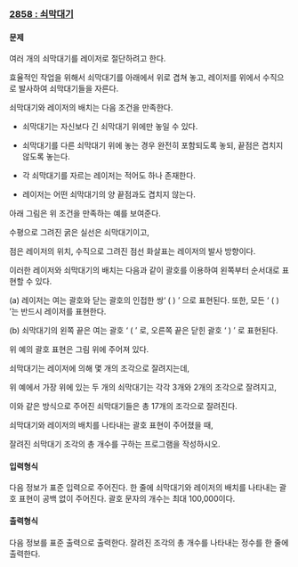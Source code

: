### [2858 : 쇠막대기](http://www.jungol.co.kr/bbs/board.php?bo_table=pbank&wr_id=2120&sca=2070)

#### 문제

여러 개의 쇠막대기를 레이저로 절단하려고 한다. 

효율적인 작업을 위해서 쇠막대기를 아래에서 위로 겹쳐 놓고, 레이저를 위에서 수직으로 발사하여 쇠막대기들을 자른다. 

쇠막대기와 레이저의 배치는 다음 조건을 만족한다.

 

- 쇠막대기는 자신보다 긴 쇠막대기 위에만 놓일 수 있다.

- 쇠막대기를 다른 쇠막대기 위에 놓는 경우 완전히 포함되도록 놓되, 끝점은 겹치지 않도록 놓는다.

- 각 쇠막대기를 자르는 레이저는 적어도 하나 존재한다.

- 레이저는 어떤 쇠막대기의 양 끝점과도 겹치지 않는다.

 

아래 그림은 위 조건을 만족하는 예를 보여준다. 

수평으로 그려진 굵은 실선은 쇠막대기이고, 

점은 레이저의 위치, 수직으로 그려진 점선 화살표는 레이저의 발사 방향이다.

 

 

 

이러한 레이저와 쇠막대기의 배치는 다음과 같이 괄호를 이용하여 왼쪽부터 순서대로 표현할 수 있다.

 

(a) 레이저는 여는 괄호와 닫는 괄호의 인접한 쌍‘ ( ) ’ 으로 표현된다. 또한, 모든 ‘ ( ) ’는 반드시 레이저를 표현한다.

(b) 쇠막대기의 왼쪽 끝은 여는 괄호 ‘ ( ’ 로, 오른쪽 끝은 닫힌 괄호 ‘ ) ’ 로 표현된다.

 

위 예의 괄호 표현은 그림 위에 주어져 있다.

쇠막대기는 레이저에 의해 몇 개의 조각으로 잘려지는데, 

위 예에서 가장 위에 있는 두 개의 쇠막대기는 각각 3개와 2개의 조각으로 잘려지고, 

이와 같은 방식으로 주어진 쇠막대기들은 총 17개의 조각으로 잘려진다.

 

쇠막대기와 레이저의 배치를 나타내는 괄호 표현이 주어졌을 때,

잘려진 쇠막대기 조각의 총 개수를 구하는 프로그램을 작성하시오.

#### 입력형식

다음 정보가 표준 입력으로 주어진다. 한 줄에 쇠막대기와 레이저의 배치를 나타내는 괄호 표현이 공백 없이 주어진다. 괄호 문자의 개수는 최대 100,000이다.

#### 출력형식

다음 정보를 표준 출력으로 출력한다. 잘려진 조각의 총 개수를 나타내는 정수를 한 줄에 출력한다.